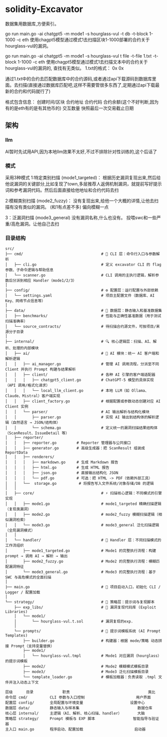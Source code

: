 # solidity-Excavator





数据集用数据库,方便索引。

go run main.go -ai chatgpt5 -m mode1 -s hourglass-vul -t db -t-block 1-1000 -c eth
使用chagpt5模型通过模式1去扫描区块1-1000部署的合约关于hourglass-vul的漏洞。

go run main.go -ai chatgpt5 -m mode1 -s hourglass-vul t file -t-file 1.txt -t-block 1-1000 -c eth
使用chagpt5模型通过模式1去扫描文本中的合约关于hourglass-vul的漏洞的, 查找有无类似。
1.txt的格式：
0x
0x

通过1.txt中的合约去匹配数据库中的合约源码,或者通过api下载源码到数据库里面。去扫描(直接通过数据库匹配吧,这样不需要管很多东西了,定期通过api下载最新的合约和代码就行了)




格式包含信息：  创建时间/区块   合约地址   合约代码  合约余额(这个不好判断,因为有的是eth有的是有其他币的)  交互数量  快照最后一次交易截止日期



## 架构

### llm
AI暂时先试用API,因为本地llm效果不太好,不过不排除针对性训练的,这个后话了



### 模式
采用3种模式
1:特定类别扫描 (mode1_targeted)： 根据历史漏洞复现出来,然后给他说漏洞的关键部分,比如复现了town,多层推荐人返佣机制漏洞，就提前写好提示词和参考漏洞代码。然后后面直接给他地址和合约代码去扫

2:模糊类别扫描 (mode2_fuzzy)：    没有复现出来,给他一个大概的详情,让他去扫描有没有类似的漏洞。  (和1有点差不多)  偏向模糊一点

3：泛漏洞扫描 (mode3_general)     没有漏洞名称,什么也没有。 投喂swc和一些严重/高危漏洞。让他自己去扫

### 目录结构

```
src/
├── cmd/                                   # 🧠 CLI 层：命令行入口与参数解析
│   ├── cli.go                             # 定义 excavator CLI 的 flag 参数、子命令逻辑与帮助信息
│   └── scanner.go                         # CLI 调用的主执行逻辑，解析参数后分派到相应 Handler（mode1/2/3）
│
├── config/                                # ⚙️ 配置层：运行配置与外部依赖
│   └── settings.yaml                      # 项目主配置文件（数据库、AI Key、网络节点信息等）
│
├── data/                                  # 🧾 数据层：静态输入和基准数据集
│   ├── benchmarks/                        # 性能与正确性基准数据（用于测试扫描准确率）
│   └── source_contracts/                  # 待扫描合约源文件，可按项目/来源分子目录
│
├── internal/                              # 🔍 核心逻辑层：扫描、AI、解析、处理的内部模块
│   ├── ai/                                # 🤖 AI 模块：统一 AI 客户端和解析逻辑
│   │   ├── ai_manager.go                  # 管理 AI 调用流程，分派至不同 Client 并执行 Prompt 构建与结果解析
│   │   ├── client/                        # 各种 AI 引擎的客户端适配器
│   │   │   ├── chatgpt5_client.go         # ChatGPT-5 模型的具体实现（API 调用/格式化请求）
│   │   │   └── local_llm_client.go        # 本地 LLM（如 Ollama、Claude、Mistral）客户端实现
│   │   ├── client_factory.go              # 根据配置或参数动态创建对应 AI Client 实例
│   │   └── parser/                        # AI 输出解析与结构化模块
│   │       ├── parser.go                  # 实现 AI 输出到结构体的解析逻辑（自然语言 → JSON/结构体）
│   │       └── schema.go                  # 定义统一的漏洞扫描结果结构体（ScanResult、IssueDetail 等）
│   ├── reporter/
│   │   ├── reporter.go         # Reporter 管理器与公共接口
│   │   ├── generator.go        # 高级生成器：把 ScanResult 组装成 ReportData
│   │   ├── renderers/
│   │   │   ├── markdown.go     # 生成 Markdown 报告
│   │   │   ├── html.go         # 生成 HTML 报告
│   │   │   ├── json.go         # 直接输出结构化 JSON
│   │   │   └── pdf.go          # 可选：把 HTML -> PDF（依赖外部工具）
│   │   └──  storage.go          # 将报告写入文件系统/对象存储/DB 的逻辑
│   │
│   ├── core/                              # ⚡ 扫描核心逻辑：不同模式的引擎实现
│   │   ├── mode1.go                       # mode1_targeted 精确扫描逻辑（复现类漏洞）
│   │   ├── mode2.go                       # mode2_fuzzy 模糊扫描逻辑（相似漏洞检索）
│   │   └── mode3.go                       # mode3_general 泛化扫描逻辑（全局漏洞模式）
│   │
│   └── handler/                           # 🧩 Handler 层：不同扫描模式的工作流组织
│       ├── mode1_targeted.go              # Mode1 的完整执行流程：构建 prompt → 调用 AI → 解析 → 输出
│       ├── mode2_fuzzy.go                 # Mode2 的完整执行流程：模糊匹配漏洞特征
│       └── mode3_general.go               # Mode3 的完整执行流程：基于 SWC 与高危模式的全面扫描
│
├── main.go                                # 🚀 项目启动入口，初始化 CLI / Logger / 配置加载
│
└── strategy/                              # 🧱 策略层：提示词与复现脚本
    ├── exp_libs/                          # 🧪 漏洞复现代码库 (Exploit Libraries)
    │   └── mode1/
    │       └── hourglass-vul.t.sol        # 漏洞复现的exp.
    │
    └── prompts/                           # 💬 提示词模板系统 (AI Prompt Templates)
        ├── builder.go                     # 构建器：根据 mode/策略 动态拼接 Prompt（支持变量替换）
        ├── mode1/
        │   └── hourglass-vul.tmpl         # Mode1 对应漏洞（hourglass）的提示词模板
        ├── mode2/                         # Mode2 模糊模式模板目录
        ├── mode3/                         # Mode3 泛化扫描模板目录
        └── template_loader.go             # 模板加载器：负责读取 .tmpl 文件并注入动态上下文

```

```
层级   	目录	           职责	                                类比
命令层	cmd/	      CLI 参数与入口控制	                    用户界面
配置层	config/	      全局配置与环境变量	                    设置中心
数据层	data/	      静态输入与样本集	                        数据仓库
核心层	internal/	  主逻辑（AI、解析、核心扫描、handler）	    大脑
策略层	strategy/	  Prompt 模板与 EXP 脚本	                智能指导与验证器
主入口	main.go	      程序启动、配置加载	                      启动器
```


